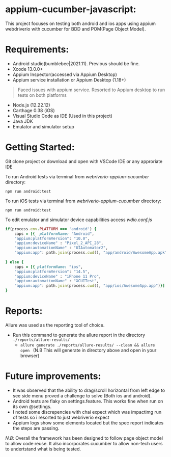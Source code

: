 # appium-cucumber-javascript:
This project focuses on testing both android and ios apps using appium webdriverio with cucumber for BDD and POM(Page Object Model).

# Requirements:
- Android studio(bumblebee|2021.11). Previous should be fine.
- Xcode 13.0.0+
- Appium Inspector(accessed via Appium Desktop)
- Appium service installation or Appium Desktop (1.18+)
> Faced issues with appium service. Resorted to Appium desktop to run tests on both platforms
- Node.js (12.22.12)
- Carthage 0.38 (iOS)
- Visual Studio Code as IDE (Used in this project) 
- Java JDK
- Emulator and simulator setup

# Getting Started:
Git clone project or download and open with VSCode IDE or any approriate IDE

To run Android tests via terminal from *webriverio-appium-cucumber* directory:  

  `npm run android:test`
  
To run iOS tests via terminal from *webriverio-appium-cucumber* directory:

  `npm run android:test`

To edit emulator and simulator device capabilities access *wdio.conf.js*

```ruby
if(process.env.PLATFORM === 'android') {
    caps = [{  platformName: "Android",
    "appium:platformVersion": "10.0",
    "appium:deviceName" : "Pixel_2_API_28",
    "appium:automationName" : "UIAutomator2",
    "appium:app": path.join(process.cwd(), "app/android/AwesomeApp.apk") }]
  
} else {
    caps = [{ platformName: "ios",
    "appium:platformVersion": "14.5",
    "appium:deviceName" : "iPhone 11 Pro",
    "appium:automationName" : "XCUITest",
    "appium:app": path.join(process.cwd(), "app/ios/AwesomeApp.app")}]
}
```

# Reports:

Allure was used as the reporting tool of choice.

  - Run this command to generate the allure report in the directory  `./reports/allure-results/ `
     - `allure generate ./reports/allure-results/ --clean && allure open `  (N.B This will generate in directory above and open in your browser)


# Future improvements:

- It was observed that the ability to drag/scroll horizontal from left edge to see side menu proved a challenge to solve (Both ios and android).
- Android tests are flaky on settings.feature. This works fine when run on its own @settings.
- I noted some discrepencies with chai expect which was impactimg run of tests so i resorted to just webriverio expect
- Appium logs show some elements located but the spec report indicates the steps are passing.

*N.B*: Overall the framework has been designed to follow page object model to allow code reuse. It also incorporates cucumber to allow non-tech users to undertstand what is being tested.
